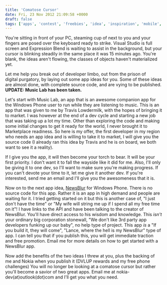 ```yaml
---
title: 'Comatose Cursor'
date: Fri, 23 Nov 2012 21:09:58 +0000
draft: false
tags: ['apps', 'contest', 'freebies', 'idea', 'inspiration', 'mobile', 'music', 'music lab', 'newsblur', 'nokia', 'resources', 'windows phone', 'wpdev']
---
```


You're sitting in front of your PC, steaming cup of <insert favorite beverage here> next to you and your fingers are posed over the keyboard ready to strike. Visual Studio is full screen and Expression Blend is waiting to assist in the background, but your cursor is blinking steadily in the same place it was 15 minutes ago. You're blank, the ideas aren't flowing, the classes of objects haven't materialized yet.

Let me help you break out of developer limbo, out from the prison of digital purgatory, by laying out some app ideas for you. Some of these ideas are almost done, with complete source code, and are vying to be published. **UPDATE: Music Lab has been taken.**

Let's start with Music Lab, an app that is an awesome companion app for the Windows Phone user to run while they are listening to music. This is an app that was given to me by Travis Lowdermilk, with the hopes of bringing it to market. I was however at the end of a dev cycle and starting a new job that was taking up a lot my time. Other than exploring the code and making some initial changes to get it ready for the world, I never brought it to Marketplace readiness. So here is my offer, the first developer in my region who needs an app idea and is willing to take it to market, I will give you the source code (I already ran this idea by Travis and he is on board, we both want to see it a reality).

If I give you the app, it will then become your torch to bear. It will be your first priority. I don't want it to fall the wayside like it did for me. Also, I'll only be giving it to one dev, so I'll want to make sure you're making progress. If you can't devote your time to it, let me give it another dev. If you're interested, send me an email and I'll give you the awesomeness that it is.

Now on to the next app idea, [NewsBlur](http://newsblur.com/) for Windows Phone. There is no source code for this app. Rather it is an app in high demand and people are waiting for it. I tried getting started on it but this is another case of, "I just don't have the time" or "My wife will string me up if I spend all my free time on it"! I have links to the API and have been talking to the creator of NewsBlur. You'll have direct access to his wisdom and knowledge. This _isn't_ your ordinary big corporation stonewall, "We don't like 3rd party app developers funking up our baby", no help type of project. This app _is_ a "If you build it, they will come", "Lance, where the hell is my NewsBlur" type of app. I can tell you that if you publish this, you will get immediate traction and free promotion. Email me for more details on how to get started with a NewsBlur app.

Now add the benefits of the two ideas I threw at you, plus the backing of me and Nokia when you publish it (DVLUP rewards and my free phone challenges) You will no longer be looking at a comatose cursor but rather you'll become a savior of two great apps. Email me at nokia-dev(at)outlook(dot)com and I'll get you what you need.